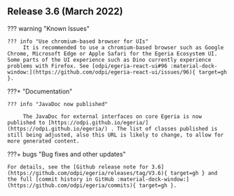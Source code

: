 <!-- SPDX-License-Identifier: CC-BY-4.0 -->
<!-- Copyright Contributors to the Egeria project. -->

## Release 3.6 (March 2022)

??? warning "Known Issues"

    ??? info "Use chromium-based browser for UIs"
         It is recommended to use a chromium-based browser such as Google Chrome, Microsoft Edge or Apple Safari for the Egeria Ecosystem UI. Some parts of the UI experience such as Dino currently experience problems with Firefox. See [odpi/egeria-react-ui#96 :material-dock-window:](https://github.com/odpi/egeria-react-ui/issues/96){ target=gh }.

???+ "Documentation"

    ??? info "JavaDoc now published"

         The JavaDoc for external interfaces on core Egeria is now published to [https://odpi.github.io/egeria/](https://odpi.github.io/egeria/) . The list of classes published is still being adjusted, also this URL is likely to change, to allow for more generated content.

???+ bugs "Bug fixes and other updates"

    For details, see the [Github release note for 3.6](https://github.com/odpi/egeria/releases/tag/V3.6){ target=gh } and the full [commit history in GitHub :material-dock-window:](https://github.com/odpi/egeria/commits){ target=gh }.

